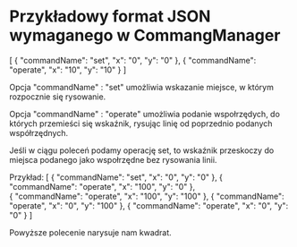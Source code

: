 # Przykładowy format JSON wymaganego w CommangManager

[
    {
      "commandName": "set",
      "x": "0",
      "y": "0"
    },
    {
      "commandName": "operate",
      "x": "10",
      "y": "10"
    }
]

Opcja "commandName" : "set" umożliwia wskazanie miejsce, w którym rozpocznie się rysowanie.

Opcja "commandName" : "operate" umożliwia podanie wspołrzędych, do których przemieści się wskaźnik, rysując linię od poprzednio podanych współrzędnych.



Jeśli w ciągu poleceń podamy operację set, to wskaźnik przeskoczy do miejsca podanego jako wspołrzędne bez rysowania linii.


Przykład:
[
    {
      "commandName": "set",
      "x": "0",
      "y": "0"
    },
    {
      "commandName": "operate",
      "x": "100",
      "y": "0"
    },    
    {
      "commandName": "operate",
      "x": "100",
      "y": "100"
    },
    {
      "commandName": "operate",
      "x": "0",
      "y": "100"
    },
    {
      "commandName": "operate",
      "x": "0",
      "y": "0"
    }
]

Powyższe polecenie narysuje nam kwadrat.

